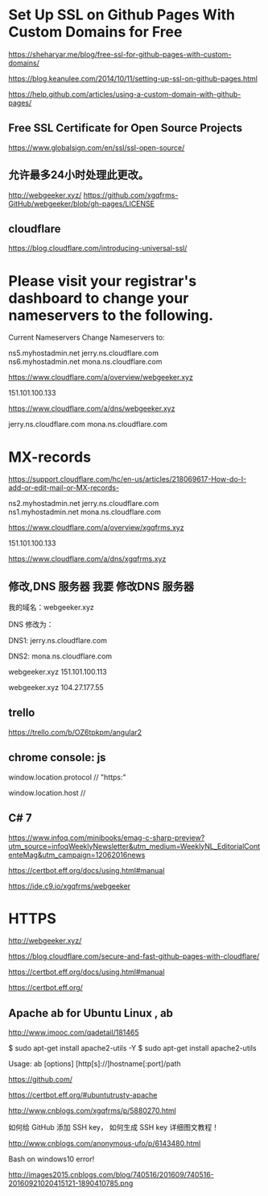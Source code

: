 # Set Up SSL on Github Pages With Custom Domains for Free  

https://sheharyar.me/blog/free-ssl-for-github-pages-with-custom-domains/  

https://blog.keanulee.com/2014/10/11/setting-up-ssl-on-github-pages.html  

https://help.github.com/articles/using-a-custom-domain-with-github-pages/  



## Free SSL Certificate for Open Source Projects  

https://www.globalsign.com/en/ssl/ssl-open-source/  


##  允许最多24小时处理此更改。


http://webgeeker.xyz/
https://github.com/xgqfrms-GitHub/webgeeker/blob/gh-pages/LICENSE

## cloudflare  
https://blog.cloudflare.com/introducing-universal-ssl/  

# Please visit your registrar's dashboard to change your nameservers to the following.

Current Nameservers Change Nameservers to:  


ns5.myhostadmin.net jerry.ns.cloudflare.com  
ns6.myhostadmin.net mona.ns.cloudflare.com  

https://www.cloudflare.com/a/overview/webgeeker.xyz  

151.101.100.133

https://www.cloudflare.com/a/dns/webgeeker.xyz  


jerry.ns.cloudflare.com
mona.ns.cloudflare.com

# MX-records

https://support.cloudflare.com/hc/en-us/articles/218069617-How-do-I-add-or-edit-mail-or-MX-records-
















ns2.myhostadmin.net jerry.ns.cloudflare.com  
ns1.myhostadmin.net mona.ns.cloudflare.com  

https://www.cloudflare.com/a/overview/xgqfrms.xyz  

151.101.100.133

https://www.cloudflare.com/a/dns/xgqfrms.xyz


## 修改,DNS 服务器  我要 修改DNS 服务器

我的域名：webgeeker.xyz

DNS 修改为：

DNS1:
jerry.ns.cloudflare.com

DNS2:
mona.ns.cloudflare.com




webgeeker.xyz  151.101.100.113

webgeeker.xyz  104.27.177.55








## trello  

https://trello.com/b/OZ6tpkpm/angular2






## chrome console: js

window.location.protocol
// "https:"

window.location.host
// 


## C# 7
https://www.infoq.com/minibooks/emag-c-sharp-preview?utm_source=infoqWeeklyNewsletter&utm_medium=WeeklyNL_EditorialContenteMag&utm_campaign=12062016news


https://certbot.eff.org/docs/using.html#manual

https://ide.c9.io/xgqfrms/webgeeker




# HTTPS

http://webgeeker.xyz/

https://blog.cloudflare.com/secure-and-fast-github-pages-with-cloudflare/

https://certbot.eff.org/docs/using.html#manual

https://certbot.eff.org/


## Apache ab for Ubuntu Linux , ab  

http://www.imooc.com/qadetail/181465


$ sudo apt-get install apache2-utils -Y
$ sudo apt-get install apache2-utils

Usage: ab [options] [http[s]://]hostname[:port]/path

https://github.com/


https://certbot.eff.org/#ubuntutrusty-apache 

http://www.cnblogs.com/xgqfrms/p/5880270.html

如何给 GitHub 添加 SSH key， 如何生成 SSH key 详细图文教程！

http://www.cnblogs.com/anonymous-ufo/p/6143480.html

Bash on windows10 error!

http://images2015.cnblogs.com/blog/740516/201609/740516-20160921020415121-1890410785.png































